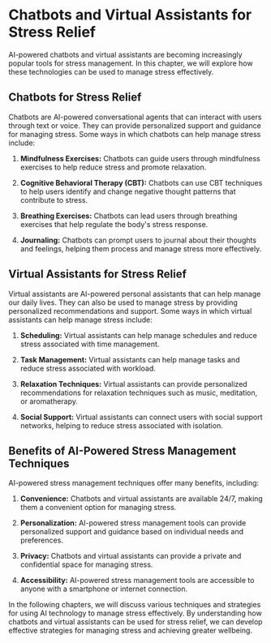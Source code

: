 Chatbots and Virtual Assistants for Stress Relief
===================================================================================================

AI-powered chatbots and virtual assistants are becoming increasingly popular tools for stress management. In this chapter, we will explore how these technologies can be used to manage stress effectively.

Chatbots for Stress Relief
--------------------------

Chatbots are AI-powered conversational agents that can interact with users through text or voice. They can provide personalized support and guidance for managing stress. Some ways in which chatbots can help manage stress include:

1. **Mindfulness Exercises:** Chatbots can guide users through mindfulness exercises to help reduce stress and promote relaxation.

2. **Cognitive Behavioral Therapy (CBT):** Chatbots can use CBT techniques to help users identify and change negative thought patterns that contribute to stress.

3. **Breathing Exercises:** Chatbots can lead users through breathing exercises that help regulate the body's stress response.

4. **Journaling:** Chatbots can prompt users to journal about their thoughts and feelings, helping them process and manage stress more effectively.

Virtual Assistants for Stress Relief
------------------------------------

Virtual assistants are AI-powered personal assistants that can help manage our daily lives. They can also be used to manage stress by providing personalized recommendations and support. Some ways in which virtual assistants can help manage stress include:

1. **Scheduling:** Virtual assistants can help manage schedules and reduce stress associated with time management.

2. **Task Management:** Virtual assistants can help manage tasks and reduce stress associated with workload.

3. **Relaxation Techniques:** Virtual assistants can provide personalized recommendations for relaxation techniques such as music, meditation, or aromatherapy.

4. **Social Support:** Virtual assistants can connect users with social support networks, helping to reduce stress associated with isolation.

Benefits of AI-Powered Stress Management Techniques
---------------------------------------------------

AI-powered stress management techniques offer many benefits, including:

1. **Convenience:** Chatbots and virtual assistants are available 24/7, making them a convenient option for managing stress.

2. **Personalization:** AI-powered stress management tools can provide personalized support and guidance based on individual needs and preferences.

3. **Privacy:** Chatbots and virtual assistants can provide a private and confidential space for managing stress.

4. **Accessibility:** AI-powered stress management tools are accessible to anyone with a smartphone or internet connection.

In the following chapters, we will discuss various techniques and strategies for using AI technology to manage stress effectively. By understanding how chatbots and virtual assistants can be used for stress relief, we can develop effective strategies for managing stress and achieving greater wellbeing.
